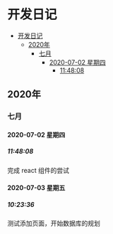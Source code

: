 # 开发日记

<!-- @import "[TOC]" {cmd="toc" depthFrom=1 depthTo=6 orderedList=false} -->

<!-- code_chunk_output -->

- [开发日记](#开发日记)
  - [2020年](#2020年)
    - [七月](#七月)
      - [2020-07-02 星期四](#2020-07-02-星期四)
        - [11:48:08](#114808)

<!-- /code_chunk_output -->

## 2020年

### 七月

#### 2020-07-02 星期四

##### 11:48:08
完成 react 组件的尝试

#### 2020-07-03 星期五

##### 10:23:36
测试添加页面，开始数据库的规划
